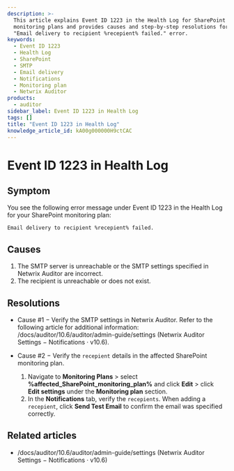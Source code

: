 ```yaml
---
description: >-
  This article explains Event ID 1223 in the Health Log for SharePoint
  monitoring plans and provides causes and step-by-step resolutions for the
  "Email delivery to recipient %recepient% failed." error.
keywords:
  - Event ID 1223
  - Health Log
  - SharePoint
  - SMTP
  - Email delivery
  - Notifications
  - Monitoring plan
  - Netwrix Auditor
products:
  - auditor
sidebar_label: Event ID 1223 in Health Log
tags: []
title: "Event ID 1223 in Health Log"
knowledge_article_id: kA00g000000H9ctCAC
---
```


# Event ID 1223 in Health Log

## Symptom

You see the following error message under Event ID 1223 in the Health Log for your SharePoint monitoring plan:

```
Email delivery to recipient %recepient% failed.
```

## Causes

1. The SMTP server is unreachable or the SMTP settings specified in Netwrix Auditor are incorrect.
2. The recipient is unreachable or does not exist.

## Resolutions

- Cause #1 − Verify the SMTP settings in Netwrix Auditor. Refer to the following article for additional information: /docs/auditor/10.6/auditor/admin-guide/settings (Netwrix Auditor Settings − Notifications · v10.6).

- Cause #2 − Verify the `recepient` details in the affected SharePoint monitoring plan.

  1. Navigate to **Monitoring Plans** > select **%affected_SharePoint_monitoring_plan%** and click **Edit** > click **Edit settings** under the **Monitoring plan** section.
  2. In the **Notifications** tab, verify the `recepients`. When adding a `recepient`, click **Send Test Email** to confirm the email was specified correctly.

## Related articles

- /docs/auditor/10.6/auditor/admin-guide/settings (Netwrix Auditor Settings − Notifications · v10.6)
